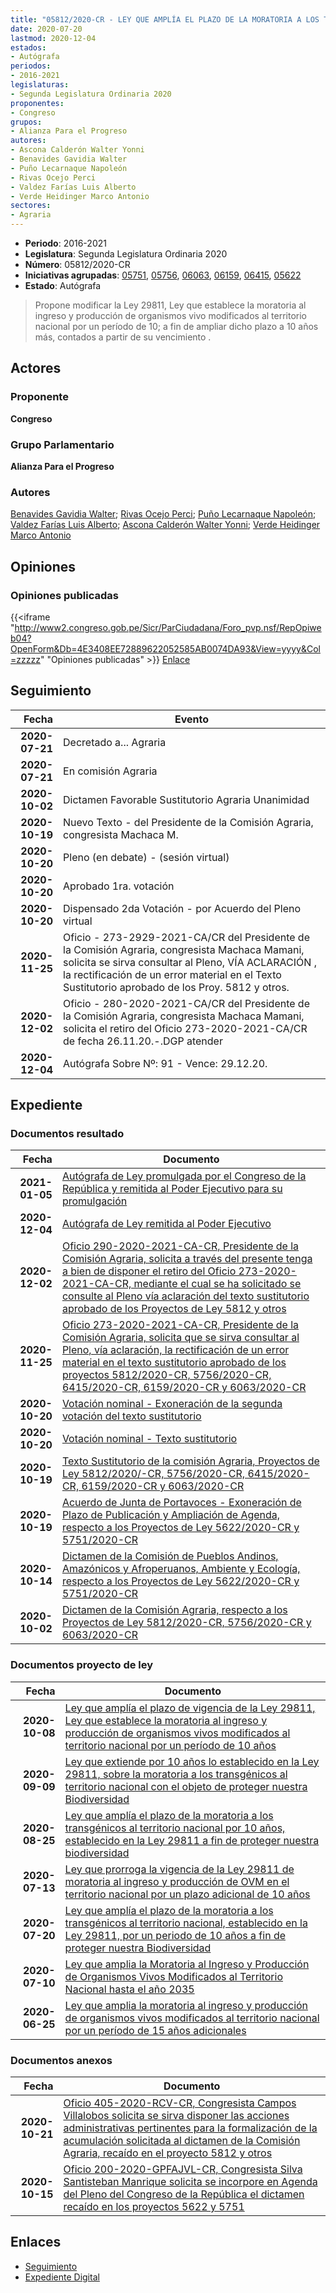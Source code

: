 ```yaml
---
title: "05812/2020-CR - LEY QUE AMPLÍA EL PLAZO DE LA MORATORIA A LOS TRANSGÉNICOS AL TERRITORIO NACIONAL, ESTABLECIDO EN LA LEY 29811, POR UN PERÍODO DE 10 AÑOS A FIN DE PROTEGER NUETRA BIODIVERSIDAD"
date: 2020-07-20
lastmod: 2020-12-04
estados:
- Autógrafa
periodos:
- 2016-2021
legislaturas:
- Segunda Legislatura Ordinaria 2020
proponentes:
- Congreso
grupos:
- Alianza Para el Progreso
autores:
- Ascona Calderón Walter Yonni
- Benavides Gavidia Walter
- Puño Lecarnaque Napoleón
- Rivas Ocejo Perci
- Valdez Farías Luis Alberto
- Verde Heidinger Marco Antonio
sectores:
- Agraria
---
```

- **Periodo**: 2016-2021
- **Legislatura**: Segunda Legislatura Ordinaria 2020
- **Número**: 05812/2020-CR
- **Iniciativas agrupadas**: [05751](../../05700/05751), [05756](../../05700/05756), [06063](../../06000/06063), [06159](../../06100/06159), [06415](../../06400/06415), [05622](../../05600/05622)
- **Estado**: Autógrafa

> Propone modificar la Ley 29811, Ley que establece la moratoria al ingreso y producción de organismos vivo modificados al territorio nacional por un período de 10; a fin de ampliar dicho plazo a 10 años más, contados a partir de su vencimiento .


## Actores

### Proponente

**Congreso**

### Grupo Parlamentario

**Alianza Para el Progreso**

### Autores

[Benavides Gavidia Walter](mailto:mailto:wbenavides@congreso.gob.pe); [Rivas Ocejo Perci](mailto:mailto:privas@congreso.gob.pe); [Puño Lecarnaque Napoleón](mailto:mailto:npuno@congreso.gob.pe); [Valdez Farías Luis Alberto](mailto:mailto:lvaldez@congreso.gob.pe); [Ascona Calderón Walter Yonni](mailto:mailto:wascona@congreso.gob.pe); [Verde Heidinger Marco Antonio](mailto:mailto:mverde@congreso.gob.pe)

## Opiniones

### Opiniones publicadas

{{<iframe "http://www2.congreso.gob.pe/Sicr/ParCiudadana/Foro_pvp.nsf/RepOpiweb04?OpenForm&Db=4E3408EE72889622052585AB0074DA93&View=yyyy&Col=zzzzz" "Opiniones publicadas" >}}
[Enlace](http://www2.congreso.gob.pe/Sicr/ParCiudadana/Foro_pvp.nsf/RepOpiweb04?OpenForm&Db=4E3408EE72889622052585AB0074DA93&View=yyyy&Col=zzzzz)


## Seguimiento

| Fecha | Evento |
|------:|--------|
| **2020-07-21** | Decretado a... Agraria |
| **2020-07-21** | En comisión Agraria |
| **2020-10-02** | Dictamen Favorable Sustitutorio Agraria Unanimidad |
| **2020-10-19** | Nuevo Texto - del Presidente de la Comisión Agraria, congresista Machaca M. |
| **2020-10-20** | Pleno (en debate) - (sesión virtual) |
| **2020-10-20** | Aprobado 1ra. votación |
| **2020-10-20** | Dispensado 2da Votación - por Acuerdo del Pleno virtual |
| **2020-11-25** | Oficio - 273-2929-2021-CA/CR del Presidente de la Comisión Agraria, congresista Machaca Mamani, solicita se sirva consultar al Pleno, VÍA ACLARACIÓN , la rectificación de un error material en el Texto Sustitutorio aprobado de los Proy. 5812 y otros. |
| **2020-12-02** | Oficio - 280-2020-2021-CA/CR del Presidente de la Comisión Agraria, congresista Machaca Mamani, solicita el retiro del Oficio 273-2020-2021-CA/CR de fecha 26.11.20.-.DGP atender |
| **2020-12-04** | Autógrafa Sobre Nº: 91 - Vence: 29.12.20. |

## Expediente

### Documentos resultado

| Fecha | Documento |
|------:|-----------|
| **2021-01-05** | [Autógrafa de Ley promulgada por el Congreso de la República y remitida al Poder Ejecutivo para su promulgación](http://www.leyes.congreso.gob.pe/Documentos/2016_2021/Autografas/Ley_y_de_Resolucion_Legislativa/AU05622-20210105.pdf) |
| **2020-12-04** | [Autógrafa de Ley remitida al Poder Ejecutivo](https://leyes.congreso.gob.pe/Documentos/2016_2021/Autografas/Ley_y_de_Resolucion_Legislativa/AU05751-20201104.pdf) |
| **2020-12-02** | [Oficio 290-2020-2021-CA-CR, Presidente de la Comisión Agraria, solicita a través del presente tenga a bien de disponer el retiro del Oficio 273-2020-2021-CA-CR, mediante el cual se ha solicitado se consulte al Pleno vía aclaración del texto sustitutorio aprobado de los Proyectos de Ley 5812 y otros](http://www.leyes.congreso.gob.pe/Documentos/2016_2021/Oficios/Comisiones_Ordinarias/OFICIO-290-2020-2021-CA-CR.pdf) |
| **2020-11-25** | [Oficio 273-2020-2021-CA-CR, Presidente de la Comisión Agraria, solicita que se sirva consultar al Pleno, vía aclaración, la rectificación de un error material en el texto sustitutorio aprobado de los proyectos 5812/2020-CR, 5756/2020-CR, 6415/2020-CR, 6159/2020-CR y 6063/2020-CR](http://www.leyes.congreso.gob.pe/Documentos/2016_2021/Oficios/Comisiones_Ordinarias/OFICIO-273-2020-2021-CA-CR.pdf) |
| **2020-10-20** | [Votación nominal - Exoneración de la segunda votación del texto sustitutorio](http://www.leyes.congreso.gob.pe/Documentos/2016_2021/Asistencia_y_Votacion/Proyectos_de_Ley/Votacion_Nominal/VNESVTS05756-20201020.pdf) |
| **2020-10-20** | [Votación nominal - Texto sustitutorio](http://www.leyes.congreso.gob.pe/Documentos/2016_2021/Asistencia_y_Votacion/Proyectos_de_Ley/Votacion_Nominal/VNTS05756-20201020.pdf) |
| **2020-10-19** | [Texto Sustitutorio de la comisión Agraria, Proyectos de Ley 5812/2020/-CR, 5756/2020-CR, 6415/2020-CR, 6159/2020-CR y 6063/2020-CR](https://leyes.congreso.gob.pe/Documentos/2016_2021/Texto_Sustitutorio/Proyectos_de_Ley/TS05812-20201019.pdf) |
| **2020-10-19** | [Acuerdo de Junta de Portavoces - Exoneración de Plazo de Publicación y Ampliación de Agenda, respecto a los Proyectos de Ley 5622/2020-CR y 5751/2020-CR](https://leyes.congreso.gob.pe/Documentos/2016_2021/Acuerdos/Junta_Portavoces/AJP05622-20201019.pdf) |
| **2020-10-14** | [Dictamen de la Comisión de Pueblos Andinos, Amazónicos y Afroperuanos, Ambiente y Ecología, respecto a los Proyectos de Ley 5622/2020-CR y 5751/2020-CR](https://leyes.congreso.gob.pe/Documentos/2016_2021/Dictamenes/Proyectos_de_Ley/05751DC19MAY-20201014.pdf) |
| **2020-10-02** | [Dictamen de la Comisión Agraria, respecto a los Proyectos de Ley 5812/2020-CR, 5756/2020-CR y 6063/2020-CR](https://leyes.congreso.gob.pe/Documentos/2016_2021/Dictamenes/Proyectos_de_Ley/05812DC01MAY-20201002.pdf) |

### Documentos proyecto de ley

| Fecha | Documento |
|------:|-----------|
| **2020-10-08** | [Ley que amplía el plazo de vigencia de la Ley 29811, Ley que establece la moratoria al ingreso y producción de organismos vivos modificados al territorio nacional por un período de 10 años](http://www.leyes.congreso.gob.pe/Documentos/2016_2021/Proyectos_de_Ley_y_de_Resoluciones_Legislativas/PL06415-20201008.pdf) |
| **2020-09-09** | [Ley que extiende por 10 años lo establecido en la Ley 29811, sobre la moratoria a los transgénicos al territorio nacional con el objeto de proteger nuestra Biodiversidad](http://www.leyes.congreso.gob.pe/Documentos/2016_2021/Proyectos_de_Ley_y_de_Resoluciones_Legislativas/PL06159-20200909.pdf) |
| **2020-08-25** | [Ley que amplía el plazo de la moratoria a los transgénicos al territorio nacional por 10 años, establecido en la Ley 29811 a fin de proteger nuestra biodiversidad](http://www.leyes.congreso.gob.pe/Documentos/2016_2021/Proyectos_de_Ley_y_de_Resoluciones_Legislativas/PL06063-20200825.pdf) |
| **2020-07-13** | [Ley que prorroga la vigencia de la Ley 29811 de moratoria al ingreso y producción de OVM en el territorio nacional por un plazo adicional de 10 años](http://www.leyes.congreso.gob.pe/Documentos/2016_2021/Proyectos_de_Ley_y_de_Resoluciones_Legislativas/PL05756-20200713.pdf) |
| **2020-07-20** | [Ley que amplía el plazo de la moratoria a los transgénicos al territorio nacional, establecido en la Ley 29811, por un periodo de 10 años a fin de proteger nuestra Biodiversidad](http://www.leyes.congreso.gob.pe/Documentos/2016_2021/Proyectos_de_Ley_y_de_Resoluciones_Legislativas/PL05812-20200720.pdf) |
| **2020-07-10** | [Ley que amplia la Moratoria al Ingreso y Producción de Organismos Vivos Modificados al Territorio Nacional hasta el año 2035](http://www.leyes.congreso.gob.pe/Documentos/2016_2021/Proyectos_de_Ley_y_de_Resoluciones_Legislativas/PL05751-20200710.pdf) |
| **2020-06-25** | [Ley que amplia la moratoria al ingreso y producción de organismos vivos modificados al territorio nacional por un período de 15 años adicionales](http://www.leyes.congreso.gob.pe/Documentos/2016_2021/Proyectos_de_Ley_y_de_Resoluciones_Legislativas/PL05622-20200625.pdf) |

### Documentos anexos

| Fecha | Documento |
|------:|-----------|
| **2020-10-21** | [Oficio 405-2020-RCV-CR, Congresista Campos Villalobos solicita se sirva disponer las acciones administrativas pertinentes para la formalización de la acumulación solicitada al dictamen de la Comisión Agraria, recaído en el proyecto 5812 y otros](http://www.leyes.congreso.gob.pe/Documentos/2016_2021/Oficios/Congresistas/OFICIO-405-2020-RCV-CR.pdf) |
| **2020-10-15** | [Oficio 200-2020-GPFAJVL-CR, Congresista Silva Santisteban Manrique solicita se incorpore en Agenda del Pleno del Congreso de la República el dictamen recaído en los proyectos 5622 y 5751](http://www.leyes.congreso.gob.pe/Documentos/2016_2021/Oficios/Grupos_Parlamentarios/OFICIO-200-2020-GPFAJVL-CR.pdf) |

## Enlaces

- [Seguimiento](http://www2.congreso.gob.pe/Sicr/TraDocEstProc/CLProLey2016.nsf/f7fff46988ca05b1052578e100829cc7/1852552b847397b5052585ac005c464a?OpenDocument)
- [Expediente Digital](http://www2.congreso.gob.pe/Sicr/TraDocEstProc/Expvirt_2011.nsf/visbusqptramdoc1621/05812?opendocument)

